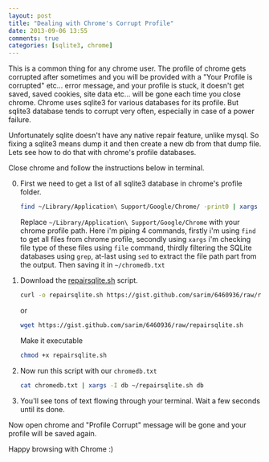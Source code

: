 ```yaml
---
layout: post
title: "Dealing with Chrome's Corrupt Profile"
date: 2013-09-06 13:55
comments: true
categories: [sqlite3, chrome]
---
```


This is a common thing for any chrome user. The profile of chrome gets corrupted after sometimes and you will be provided with a "Your Profile is corrupted" etc… error message, and your profile is stuck, it doesn't get saved, saved cookies, site data etc… will be gone each time you close chrome. Chrome uses sqlite3 for various databases for its profile. But sqlite3 database tends to corrupt very often, especially in case of a power failure.

<!--more-->

Unfortunately sqlite doesn't have any native repair feature, unlike mysql. So fixing a sqlite3 means dump it and then create a new db from that dump file. Lets see how to do that with chrome's profile databases.

Close chrome and follow the instructions below in terminal.

0. First we need to get a list of all sqlite3 database in chrome's profile folder.
    
    ``` sh
    find ~/Library/Application\ Support/Google/Chrome/ -print0 | xargs -0 file | grep SQLite | sed 's/\(.*\):.*/\1/' > ~/chromedb.txt
    ```
    Replace `~/Library/Application\ Support/Google/Chrome` with your chrome profile path.
    Here i'm piping 4 commands, firstly i'm using `find` to get all files from chrome profile, secondly using `xargs` i'm checking file type of these files using `file` command, thirdly filtering the SQLite databases using `grep`, at-last using `sed` to extract the file path part from the output. Then saving it in `~/chromedb.txt`
0. Download the [repairsqlite.sh](https://gist.github.com/sarim/6460936) script.

    ``` sh
    curl -o repairsqlite.sh https://gist.github.com/sarim/6460936/raw/repairsqlite.sh
    ```
    or
    
    ``` sh
    wget https://gist.github.com/sarim/6460936/raw/repairsqlite.sh
    ```
    
    Make it executable
    
    ``` sh
    chmod +x repairsqlite.sh
    ```
    
0. Now run this script with our `chromedb.txt`

    ``` sh
    cat chromedb.txt | xargs -I db ~/repairsqlite.sh db
    ```
 
0. You'll see tons of text flowing through your terminal. Wait a few seconds until its done.


Now open chrome and "Profile Corrupt" message will be gone and your profile will be saved again.

Happy browsing with Chrome :)